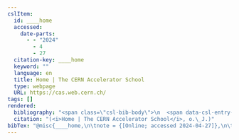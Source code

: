 ```yaml
---
cslItem:
  id: ____home
  accessed:
    date-parts:
      - - "2024"
        - 4
        - 27
  citation-key: ____home
  keyword: ""
  language: en
  title: Home | The CERN Accelerator School
  type: webpage
  URL: https://cas.web.cern.ch/
tags: []
rendered:
  bibliography: "<span class=\"csl-bib-body\">\n  <span data-csl-entry-id=\"____home\" class=\"csl-entry\"><span class='title'><b><i>Home | The CERN Accelerator School</i></b></span>. <span class='date-bib'>(o.\_J.)</span>. <span class='URL'>Abgerufen 27. April 2024, von <a href='https://cas.web.cern.ch/'>LINK</a></span></span>\n</span>"
  citation: "(<i>Home | The CERN Accelerator School</i>, o.\_J.)"
bibTex: "@misc{____home,\n\tnote = {[Online; accessed 2024-04-27]},\n\ttitle = {Home \\textbar{} {The} {CERN} {Accelerator} {School}},\n\turl = {https://cas.web.cern.ch/},\n\thowpublished = {https://cas.web.cern.ch/},\n}\n\n"
---
```

